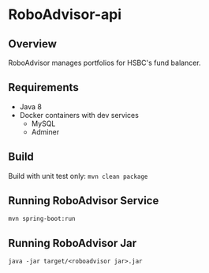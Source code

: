 # RoboAdvisor-api

## Overview 
RoboAdvisor manages portfolios for HSBC's fund balancer.

## Requirements
- Java 8
- Docker containers with dev services 
    - MySQL
    - Adminer

## Build
Build with unit test only:
`mvn clean package`

## Running RoboAdvisor Service
`mvn spring-boot:run`

## Running RoboAdvisor Jar
`java -jar target/<roboadvisor jar>.jar`
